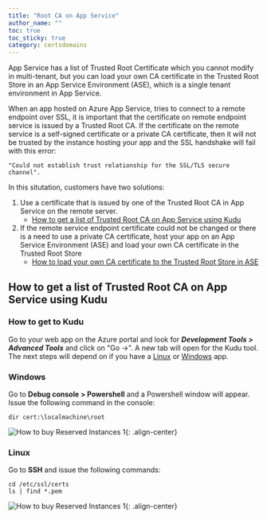 ```yaml
---
title: "Root CA on App Service"
author_name: ""
toc: true
toc_sticky: true
category: certsdomains
---
```


App Service has a list of Trusted Root Certificate which you cannot modify in multi-tenant, but you can load your own CA certificate in the Trusted Root Store in an App Service Environment (ASE), which is a single tenant environment in App Service.

When an app hosted on Azure App Service, tries to connect to a remote endpoint over SSL, it is important that the certificate on remote endpoint service is issued by a Trusted Root CA. If the certificate on the remote service is a self-signed certificate or a private CA certificate, then it will not be trusted by the instance hosting your app and the SSL handshake will fail with this error:

``` 
"Could not establish trust relationship for the SSL/TLS secure channel". 
```

In this situtation, customers have two solutions:

1. Use a certificate that is issued by one of the Trusted Root CA in App Service on the remote server. 
    - [How to get a list of Trusted Root CA on App Service using Kudu](#How-to-get-a-list-of-Trusted-Root-CA-on-App-Service-using-Kudu)
1. If the remote service endpoint certificate could not be changed or there is a need to use a private CA certificate, host your app on an App Service Environment (ASE) and load your own CA certificate in the Trusted Root Store
    - [How to load your own CA certificate to the Trusted Root Store in ASE](https://docs.microsoft.com/en-us/azure/app-service/environment/certificates#private-client-certificate)


## How to get a list of Trusted Root CA on App Service using Kudu

### How to get to Kudu

Go to your web app on the Azure portal and look for ***Development Tools > Advanced Tools*** and click on "Go ->". A new tab will open for the Kudu tool. The next steps will depend on if you have a [Linux](#linux) or [Windows](#windows) app.

### Windows

Go to **Debug console > Powershell** and a Powershell window will appear. Issue the following command in the console:

``` PS
dir cert:\localmachine\root
```
![How to buy Reserved Instances 1]({{site.baseurl}}/media/2021/06/Windows-Kudu-RootCA.png){: .align-center}

### Linux
Go to **SSH** and issue the following commands:

```
cd /etc/ssl/certs
ls | find *.pem
```

![How to buy Reserved Instances 1]({{site.baseurl}}/media/2021/06/Linux-Kudu-RootCA.png){: .align-center}